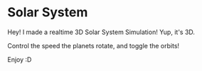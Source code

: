 # Solar System
Hey! I made a realtime 3D Solar System Simulation! Yup, it's 3D. 

Control the speed the planets rotate, and toggle the orbits! 

Enjoy :D
